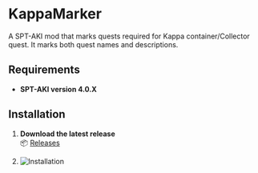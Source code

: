 # KappaMarker

A SPT-AKI mod that marks quests required for Kappa container/Collector quest. It marks both quest names and descriptions.

## Requirements

- **SPT-AKI version 4.0.X**  

## Installation

1. **Download the latest release**  
   📦 [Releases](https://github.com/rafalsoja/KappaMarker/releases)

2. ![Installation](https://i.imgur.com/34vXXDj.gif)
